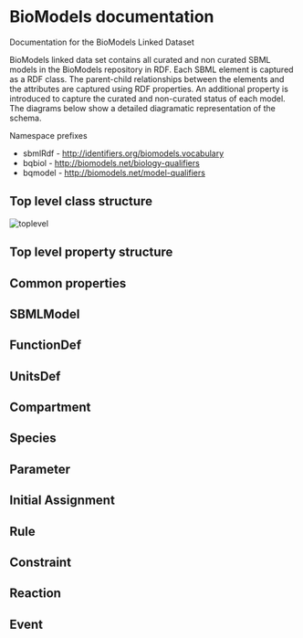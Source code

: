 # BioModels documentation 

Documentation for the BioModels Linked Dataset

BioModels linked data set contains all curated and non curated SBML models in the BioModels repository in RDF. Each SBML element is captured as a RDF class. The parent-child relationships between the elements and the attributes are captured using RDF properties. An additional property is introduced to capture the curated and non-curated status of each model. The diagrams below show a detailed diagramatic representation of the schema. 

Namespace prefixes

   - sbmlRdf - http://identifiers.org/biomodels.vocabulary
   - bqbiol - http://biomodels.net/biology-qualifiers
   - bqmodel - http://biomodels.net/model-qualifiers


## Top level class structure
![toplevel](../static/biomodels/topLevelClassStructure-424x557.jpg)
## Top level property structure

## Common properties

## SBMLModel

## FunctionDef

## UnitsDef

## Compartment

## Species

## Parameter

## Initial Assignment

## Rule

## Constraint

## Reaction

## Event
